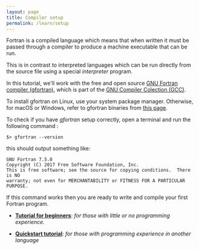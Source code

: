 ```yaml
---
layout: page
title: Compiler setup
permalink: /learn/setup
---
```



Fortran is a compiled language which means that when written it must be passed through a
compiler to produce a machine executable that can be run.

This is in contrast to interpreted languages which can be run directly from the source file
using a special _interpreter_ program.

In this tutorial, we'll work with the free and open source 
[GNU Fortran compiler (gfortran)](https://gcc.gnu.org/fortran/), 
which is part of the 
[GNU Compiler Colection (GCC)](https://gcc.gnu.org/).

To install gfortran on Linux, use your system package manager.
Otherwise, for macOS or Windows, refer to gfortran binaries from 
[this page](https://gcc.gnu.org/install/binaries.html).

To check if you have _gfortran_ setup correctly, open a terminal and run the following command :

```shell
$> gfortran --version
```

this should output something like:

```
GNU Fortran 7.5.0
Copyright (C) 2017 Free Software Foundation, Inc.
This is free software; see the source for copying conditions.  There is NO
warranty; not even for MERCHANTABILITY or FITNESS FOR A PARTICULAR PURPOSE.
```

If this command works then you are ready to write and compile your first Fortran program.

- [__Tutorial for beginners__](beginner): _for those with little or no programming experience_.

- [__Quickstart tutorial__](quickstart): _for those with programming experience in another language_